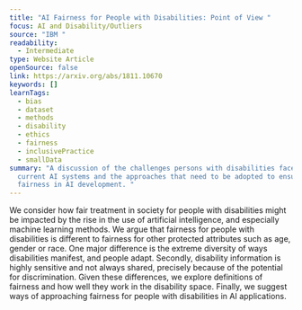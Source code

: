 ```yaml
---
title: "AI Fairness for People with Disabilities: Point of View "
focus: AI and Disability/Outliers
source: "IBM "
readability:
  - Intermediate
type: Website Article
openSource: false
link: https://arxiv.org/abs/1811.10670
keywords: []
learnTags:
  - bias
  - dataset
  - methods
  - disability
  - ethics
  - fairness
  - inclusivePractice
  - smallData
summary: "A discussion of the challenges persons with disabilities face with
  current AI systems and the approaches that need to be adopted to ensure
  fairness in AI development. "
---
```

We consider how fair treatment in society for people with disabilities might be impacted by the rise in the use of artificial intelligence, and especially machine learning methods. We argue that fairness for people with disabilities is different to fairness for other protected attributes such as age, gender or race. One major difference is the extreme diversity of ways disabilities manifest, and people adapt. Secondly, disability information is highly sensitive and not always shared, precisely because of the potential for discrimination. Given these differences, we explore definitions of fairness and how well they work in the disability space. Finally, we suggest ways of approaching fairness for people with disabilities in AI applications.
